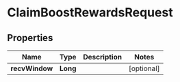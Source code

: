 

# ClaimBoostRewardsRequest


## Properties

| Name | Type | Description | Notes |
|------------ | ------------- | ------------- | -------------|
|**recvWindow** | **Long** |  |  [optional] |



